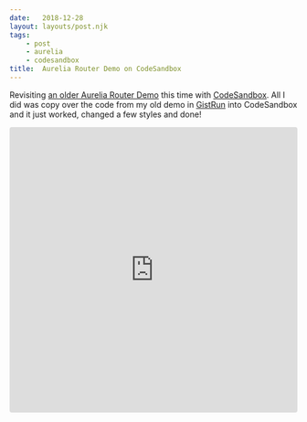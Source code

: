 ```yaml
---
date:   2018-12-28
layout: layouts/post.njk
tags:
    - post
    - aurelia
    - codesandbox
title:  Aurelia Router Demo on CodeSandbox
---
```


Revisiting [an older Aurelia Router Demo](/aurelia/2016/06/12/aurelia-router-demo.html) this time with [CodeSandbox](https://codesandbox.io). All I did was copy over the code from my old demo in [GistRun](https://gist.run/?id=92825f79a9156cd55194b2ba7c8c42df) into CodeSandbox and it just worked, changed a few styles and done!

<iframe title="Aurelia Router Demo on CodeSandbox" src="https://codesandbox.io/embed/mo6llw3xy9?view=preview" style="width:100%; height:500px; border:0; border-radius: 4px; overflow:hidden;" sandbox="allow-modals allow-forms allow-popups allow-scripts allow-same-origin"></iframe>
